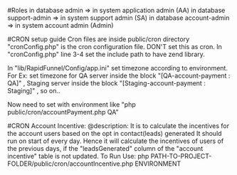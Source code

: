 #Roles
in database admin => in system application admin (AA)
in database support-admin => in system support admin (SA)
in database account-admin => in system account admin (Admin)

#CRON setup guide
Cron files are inside public/cron directory
"cronConfig.php" is the cron configuration file. DON'T set this as cron.
In "cronConfig.php" line 3-4 set the include path to have zend library.

In "lib/RapidFunnel/Config/app.ini" set timezone according to environment.
For Ex: set timezone for
QA server inside the block "[QA-account-payment : QA]" ,
Staging server inside the block "[Staging-account-payment : Staging]" , so on..

Now need to set with environment like
"php public/cron/accountPayment.php QA"

#CRON Account Incentive:
@description: It is to calculate the incentives for the account users based on the opt in contact(leads) generated
It should run on start of every day. Hence it will calculate the incentives of users of the previous days,
if the "leadsGenerated" column of the "account incentive" table is not updated.
To Run Use:
php PATH-TO-PROJECT-FOLDER/public/cron/accountIncentive.php ENVIRONMENT
